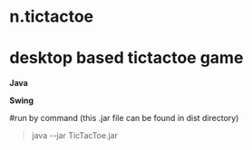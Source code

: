 # n.tictactoe
# <b>desktop</b> based tictactoe game

<b>Java</b>

<b>Swing</b>

#run by command (this .jar file can be found in dist directory)
> java --jar TicTacToe.jar
